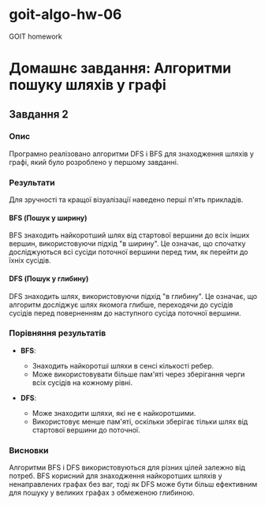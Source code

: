 # goit-algo-hw-06
GOIT homework

# Домашнє завдання: Алгоритми пошуку шляхів у графі

## Завдання 2

### Опис

Програмно реалізовано алгоритми DFS і BFS для знаходження шляхів у графі, який було розроблено у першому завданні.

### Результати
Для зручності та кращої візуалізації наведено перші п'ять прикладів.

#### BFS (Пошук у ширину)
BFS знаходить найкоротший шлях від стартової вершини до всіх інших вершин, використовуючи підхід "в ширину". Це означає, що спочатку досліджуються всі сусіди поточної вершини перед тим, як перейти до їхніх сусідів.

#### DFS (Пошук у глибину)
DFS знаходить шлях, використовуючи підхід "в глибину". Це означає, що алгоритм досліджує шлях якомога глибше, переходячи до сусідів сусідів перед поверненням до наступного сусіда поточної вершини.

### Порівняння результатів

- **BFS**:
  - Знаходить найкоротші шляхи в сенсі кількості ребер.
  - Може використовувати більше пам'яті через зберігання черги всіх сусідів на кожному рівні.

- **DFS**:
  - Може знаходити шляхи, які не є найкоротшими.
  - Використовує менше пам'яті, оскільки зберігає тільки шлях від стартової вершини до поточної.

### Висновки
Алгоритми BFS і DFS використовуються для різних цілей залежно від потреб. BFS корисний для знаходження найкоротших шляхів у ненаправлених графах без ваг, тоді як DFS може бути більш ефективним для пошуку у великих графах з обмеженою глибиною.
